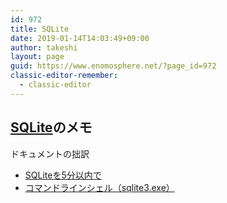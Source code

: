 ```yaml
---
id: 972
title: SQLite
date: 2019-01-14T14:03:49+09:00
author: takeshi
layout: page
guid: https://www.enomosphere.net/?page_id=972
classic-editor-remember:
  - classic-editor
---
```

<h2><a href="https://www.sqlite.org">SQLite</a>のメモ</h2>
ドキュメントの拙訳
<ul>
 	<li><a href="/sqlite/quickstart.html">SQLiteを5分以内で</a></li>
 	<li><a href="/sqlite/cli.html">コマンドラインシェル（sqlite3.exe）</a></li>
</ul>